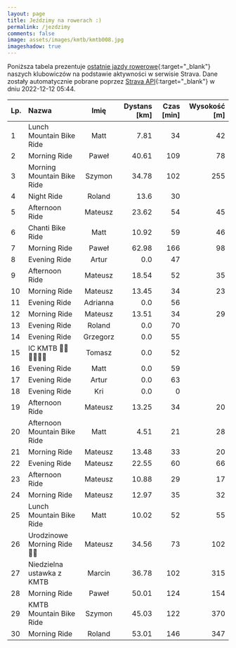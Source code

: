 ```yaml
---
layout: page
title: Jeździmy na rowerach :)
permalink: /jezdzimy
comments: false
image: assets/images/kmtb/kmtb008.jpg
imageshadow: true
---
```


Poniższa tabela prezentuje [ostatnie jazdy rowerowe](https://www.strava.com/clubs/336381){:target="_blank"} naszych klubowiczów na podstawie aktywności w serwisie Strava. Dane zostały automatycznie pobrane poprzez [Strava API](https://developers.strava.com/docs/reference/#api-Clubs-getClubActivitiesById){:target="_blank"} w dniu 2022-12-12 05:44.

Lp. | Nazwa | Imię | Dystans [km] | Czas [min] | Wysokość [m]
:--- | :--- | :---: | ---: | ---: | ---:
1|Lunch Mountain Bike Ride|Matt|7.81|34|42
2|Morning Ride|Paweł|40.61|109|78
3|Morning Mountain Bike Ride|Szymon|34.78|102|255
4|Night Ride|Roland|13.6|30|
5|Afternoon Ride|Mateusz|23.62|54|45
6|Chanti Bike Ride|Matt|10.92|59|46
7|Morning Ride|Paweł|62.98|166|98
8|Evening Ride|Artur|0.0|47|
9|Afternoon Ride|Mateusz|18.54|52|35
10|Morning Ride|Mateusz|13.45|34|23
11|Evening Ride|Adrianna|0.0|56|
12|Morning Ride|Mateusz|13.51|34|29
13|Evening Ride|Roland|0.0|70|
14|Evening Ride|Grzegorz|0.0|55|
15|IC KMTB 💪🏻💪🏻💪🏻|Tomasz|0.0|52|
16|Evening Ride|Matt|0.0|59|
17|Evening Ride|Artur|0.0|63|
18|Evening Ride|Kri|0.0|0|
19|Afternoon Ride|Mateusz|13.25|34|20
20|Afternoon Mountain Bike Ride|Matt|4.51|21|28
21|Morning Ride|Mateusz|13.48|33|20
22|Evening Ride|Mateusz|22.55|60|66
23|Afternoon Ride|Mateusz|10.88|29|17
24|Morning Ride|Mateusz|12.97|35|32
25|Lunch Mountain Bike Ride|Matt|10.02|52|55
26|Urodzinowe Morning Ride 🥳💪|Mateusz|34.56|73|102
27|Niedzielna ustawka z KMTB|Marcin|36.78|102|315
28|Morning Ride|Paweł|50.01|124|154
29|KMTB Mountain Bike Ride|Szymon|45.03|122|370
30|Morning Ride|Roland|53.01|146|347
